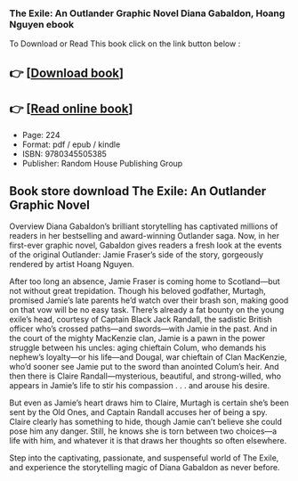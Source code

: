 ### The Exile: An Outlander Graphic Novel Diana Gabaldon, Hoang Nguyen ebook

To Download or Read This book click on the link button below :

## 👉  [**[Download book](http://get-pdfs.com/download.php?group=book&from=github.com&id=44366&lnk=1066 "Download book")**]

## 👉  [**[Read online book](http://get-pdfs.com/download.php?group=book&from=github.com&id=44366&lnk=1066 "Read online book")**]


* Page: 224
* Format: pdf / epub / kindle
* ISBN: 9780345505385
* Publisher: Random House Publishing Group



## Book store download The Exile: An Outlander Graphic Novel


Overview
Diana Gabaldon’s brilliant storytelling has captivated millions of readers in her bestselling and award-winning Outlander saga. Now, in her first-ever graphic novel, Gabaldon gives readers a fresh look at the events of the original Outlander: Jamie Fraser’s side of the story, gorgeously rendered by artist Hoang Nguyen.


After too long an absence, Jamie Fraser is coming home to Scotland—but not without great trepidation. Though his beloved godfather, Murtagh, promised Jamie’s late parents he’d watch over their brash son, making good on that vow will be no easy task. There’s already a fat bounty on the young exile’s head, courtesy of Captain Black Jack Randall, the sadistic British officer who’s crossed paths—and swords—with Jamie in the past. And in the court of the mighty MacKenzie clan, Jamie is a pawn in the power struggle between his uncles: aging chieftain Colum, who demands his nephew’s loyalty—or his life—and Dougal, war chieftain of Clan MacKenzie, who’d sooner see Jamie put to the sword than anointed Colum’s heir.
And then there is Claire Randall—mysterious, beautiful, and strong-willed, who appears in Jamie’s life to stir his 
compassion . . . and arouse his desire.



But even as Jamie’s heart draws him to Claire, Murtagh is certain she’s been sent by the Old Ones, and Captain Randall accuses her of being a spy. Claire clearly has something to hide, though Jamie can’t believe she could pose him any danger. Still, he knows she is torn between two choices—a life with him, and whatever it is that draws her thoughts so often elsewhere.





Step into the captivating, passionate, and suspenseful world of The Exile, and experience the storytelling magic of Diana Gabaldon as never before.





